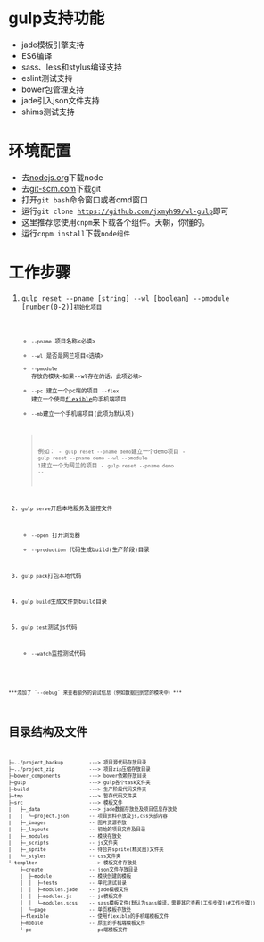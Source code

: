 # gulp支持功能

+ jade模板引擎支持
+ ES6编译
+ sass、less和stylus编译支持
+ eslint测试支持
+ bower包管理支持
+ jade引入json文件支持
+ shims测试支持

# 环境配置

+ 去[nodejs.org](https://nodejs.org/en/)下载node
+ 去[git-scm.com](https://git-scm.com/download/)下载git
+ 打开<code>git bash</code>命令窗口或者cmd窗口
+ 运行<code>git clone https://github.com/jxmyh99/wl-gulp</code>即可
+ 这里推荐您使用<code>cnpm</code>来下载各个组件。天朝，你懂的。
+ 运行<code>cnpm install</code>下载<code>node组件</code>

# 工作步骤

1. <code>gulp reset --pname [string] --wl [boolean] --pmodule [number(0-2)]<code>初始化项目

    + <code>--pname</code> 项目名称<必填>
    + <code>--wl</code>    是否是网兰项目<选填>
    + <code>--pmodule</code>   存放的模块<如果--wl存在的话，此项必填>
    + <code>--pc</code>    建立一个pc端的项目
    <code>--flex</code>  建立一个使用[flexible](https://github.com/amfe/lib-flexible)的手机端项目
    + <code>--mb</code>建立一个手机端项目(此项为默认项)

    > 例如：
        - <code>gulp reset --pname demo</code>建立一个demo项目
        - <code>gulp reset --pnane demo --wl --pmodule 1</code>建立一个为网兰的项目
        - <code>gulp reset --pname demo --</code>

2. <code>gulp serve</code>开启本地服务及监控文件

    + <code>--open</code> 打开浏览器
    + <code>--production</code>   代码生成build(生产阶段)目录

3. <code>gulp pack</code>打包本地代码

4. <code>gulp build</code>生成文件到build目录

5. <code>gulp test</code>测试js代码

    + <code>--watch</code>监控测试代码
```
***添加了 `--debug` 来查看额外的调试信息（例如数据回到您的模块中）***
```

# 目录结构及文件

```
├─../project_backup         ---> 项目源代码存放目录
├─../project_zip            ---> 项目zip压缩存放目录
├─bower_components          ---> bower依赖存放目录
├─gulp                      ---> gulp各个task文件夹
├─build                     ---> 生产阶段代码文件夹
├─tmp                       ---> 暂存代码文件夹
├─src                       ---> 模板文件
|   ├─_data                 ---> jade数据存放处及项目信息存放处
|   |  └─project.json       -- 项目资料存放及js,css头部内容
|   ├─_images               -- 图片资源存放
|   ├─_layouts              -- 初始的项目文件及目录
|   ├─_modules              -- 模块存放处
|   ├─_scripts              -- js文件夹
|   ├─_sprite               -- 待合并sprite(精灵图)文件夹
|   └─_styles               -- css文件夹
└─templter                  ---> 模板文件存放处
    ├─create                -- json文件存放目录
    |  ├─module             -- 模块创建的模板
    │  │  ├─tests           -- 单元测试目录
    │  │  ├─modules.jade    -- jade模板文件
    │  │  ├─modules.js      -- js模板文件
    │  │  └─modules.scss    -- sass模板文件(默认为sass编译，需要其它查看[工作步骤](#工作步骤))
    │  └─page               -- 单页模板存放处
    ├─flexible              -- 使用flexible的手机端模板文件
    ├─mobile                -- 原生的手机端模板文件
    └─pc                    -- pc端模板文件
```